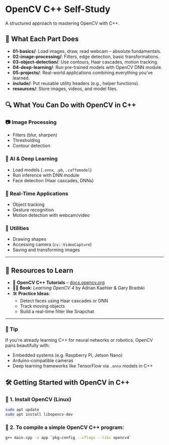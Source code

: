 # OpenCV C++ Self-Study
A structured approach to mastering OpenCV with C++.


## 📌 What Each Part Does

- **01-basics/**: Load images, draw, read webcam – absolute fundamentals.
- **02-image-processing/**: Filters, edge detection, basic transformations.
- **03-object-detection/**: Use contours, Haar cascades, motion tracking.
- **04-deep-learning/**: Run pre-trained models with OpenCV DNN module.
- **05-projects/**: Real-world applications combining everything you've learned.
- **include/**: Put reusable utility headers (e.g., helper functions).
- **resources/**: Store images, videos, and model files.


## 🔍 What You Can Do with OpenCV in C++

### 📷 Image Processing
- Filters (blur, sharpen)
- Thresholding
- Contour detection

### 🧠 AI & Deep Learning
- Load models (`.onnx`, `.pb`, `.caffemodel`)
- Run inference with DNN module
- Face detection (Haar cascades, DNNs)

### 🤖 Real-Time Applications
- Object tracking
- Gesture recognition
- Motion detection with webcam/video

### 🧰 Utilities
- Drawing shapes
- Accessing camera (`cv::VideoCapture`)
- Saving and transforming images

---

## 🔗 Resources to Learn

- 📘 **OpenCV C++ Tutorials** – [docs.opencv.org](https://docs.opencv.org/)
- 🧑‍💻 **Book**: *Learning OpenCV 4* by Adrian Kaehler & Gary Bradski
- 🛠️ **Practice Ideas**:
  - Detect faces using Haar cascades or DNN
  - Track moving objects
  - Build a real-time filter like Snapchat

---

### 🧠 Tip
If you're already learning C++ for neural networks or robotics, OpenCV pairs beautifully with:
- Embedded systems (e.g. Raspberry Pi, Jetson Nano)
- Arduino-compatible cameras
- Deep learning frameworks like TensorFlow via `.onnx` models in C++


## 🛠️ Getting Started with OpenCV in C++

### 🔹 1. Install OpenCV (Linux)

```bash
sudo apt update
sudo apt install libopencv-dev
```
###  🔹 2. To compile a simple OpenCV C++ program:

```bash
g++ main.cpp -o app `pkg-config --cflags --libs opencv4`
```

